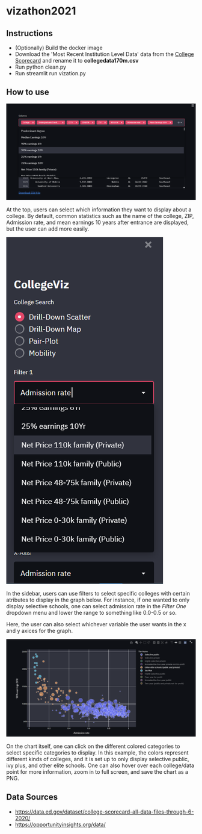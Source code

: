 # vizathon2021

## Instructions

- (Optionally) Build the docker image
- Download the 'Most Recent Institution Level Data' data from the [College Scorecard](https://data.ed.gov/dataset/college-scorecard-all-data-files-through-6-2020/) and rename it to **collegedata170m.csv**
- Run python clean.py
- Run streamlit run vization.py

## How to use

![image](https://github.com/julianweng/collegeviz/blob/master/readmeimages/columnselect.png?raw=true)

At the top, users can select which information they want to display about a college. By default, common statistics such as the name of the college, ZIP, Admission rate, and mean earnings 10 years after entrance are displayed, but the user can add more easily.

![image](https://github.com/julianweng/collegeviz/blob/master/readmeimages/sidebar.png?raw=true)

In the sidebar, users can use filters to select specific colleges with certain atributes to display in the graph below. For instance, if one wanted to only display selective schools, one can select admission rate in the *Filter One* dropdown menu and lower the range to something like 0.0-0.5 or so.

Here, the user can also select whichever variable the user wants in the x and y axices for the graph.

![image](https://github.com/julianweng/collegeviz/blob/master/readmeimages/chart.png?raw=true)

On the chart itself, one can click on the different colored categories to select specific categories to display. In this example, the colors represent different kinds of colleges, and it is set up to only display selective public, ivy plus, and other elite schools. One can also hover over each college/data point for more information, zoom in to full screen, and save the chart as a PNG.


## Data Sources
- https://data.ed.gov/dataset/college-scorecard-all-data-files-through-6-2020/
- https://opportunityinsights.org/data/
